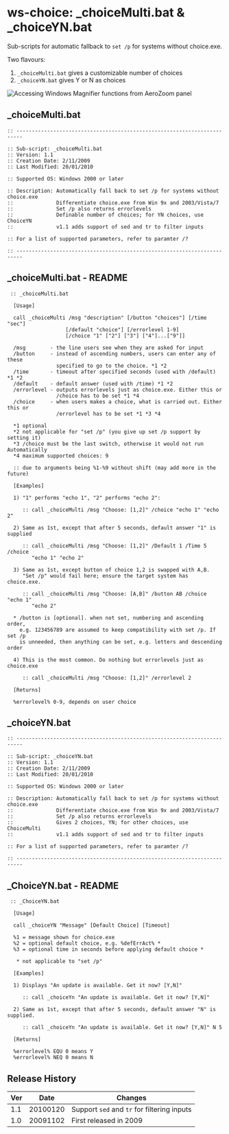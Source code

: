 # ws-choice: _choiceMulti.bat & _choiceYN.bat

Sub-scripts for automatic fallback to `set /p` for systems without choice.exe.

Two flavours:

1. `_choiceMulti.bat` gives a customizable number of choices
2. `_choiceYN.bat` gives Y or N as choices

![](https://1.bp.blogspot.com/--Y3D3svk1l4/XpGVLuSRWGI/AAAAAAAACQk/zjxCKaKv5tQ1UPyain_r_MF0ODuJ3xMpQCLcBGAsYHQ/s1600/ws-choice.png "Accessing Windows Magnifier functions from AeroZoom panel")

## _choiceMulti.bat

```
:: ------------------------------------------------------------------------

:: Sub-script: _choiceMulti.bat
:: Version: 1.1
:: Creation Date: 2/11/2009
:: Last Modified: 20/01/2010

:: Supported OS: Windows 2000 or later

:: Description: Automatically fall back to set /p for systems without choice.exe
::              Differentiate choice.exe from Win 9x and 2003/Vista/7
::              Set /p also returns errorlevels
::              Definable number of choices; for YN choices, use ChoiceYN
::              v1.1 adds support of sed and tr to filter inputs

:: For a list of supported parameters, refer to paramter /?

:: ------------------------------------------------------------------------
```

## _choiceMulti.bat - README

```
 :: _choiceMulti.bat

  [Usage]

  call _choiceMulti /msg "description" [/button "choices"] [/time "sec"]
                   [/default "choice"] [/errorlevel 1-9] 
                   [/choice "1" ["2"] ["3"] ["4"]...["9"]]

  /msg        - the line users see when they are asked for input
  /button     - instead of ascending numbers, users can enter any of these
                specified to go to the choice. *1 *2
  /time       - timeout after specified seconds (used with /default) *1 *2
  /default    - default answer (used with /time) *1 *2
  /errorlevel - outputs errorlevels just as choice.exe. Either this or
                /choice has to be set *1 *4
  /choice     - when users makes a choice, what is carried out. Either this or
                /errorlevel has to be set *1 *3 *4

  *1 optional
  *2 not applicable for "set /p" (you give up set /p support by setting it)
  *3 /choice must be the last switch, otherwise it would not run Automatically
  *4 maximum supported choices: 9
  
  :: due to arguments being %1-%9 without shift (may add more in the future)

  [Examples]

  1) "1" performs "echo 1", "2" performs "echo 2":

     :: call _choiceMulti /msg "Choose: [1,2]" /choice "echo 1" "echo 2"

  2) Same as 1st, except that after 5 seconds, default answer "1" is supplied

     :: call _choiceMulti /msg "Choose: [1,2]" /Default 1 /Time 5 /choice
        "echo 1" "echo 2"

  3) Same as 1st, except button of choice 1,2 is swapped with A,B.
     "Set /p" would fail here; ensure the target system has choice.exe.

     :: call _choiceMulti /msg "Choose: [A,B]" /button AB /choice "echo 1"
        "echo 2"

  * /button is [optional]. when not set, numbering and ascending order,
    e.g. 123456789 are assumed to keep compatibility with set /p. If set /p
    is unneeded, then anything can be set, e.g. letters and descending order

  4) This is the most common. Do nothing but errorlevels just as choice.exe

     :: call _choiceMulti /msg "Choose: [1,2]" /errorlevel 2

  [Returns]

  %errorlevel% 0-9, depends on user choice

```

## _choiceYN.bat

```
:: ------------------------------------------------------------------------

:: Sub-script: _choiceYN.bat
:: Version: 1.1
:: Creation Date: 2/11/2009
:: Last Modified: 20/01/2010

:: Supported OS: Windows 2000 or later

:: Description: Automatically fall back to set /p for systems without choice.exe
::              Differentiate choice.exe from Win 9x and 2003/Vista/7
::              Set /p also returns errorlevels
::              Gives 2 choices, YN; for other choices, use ChoiceMulti
::              v1.1 adds support of sed and tr to filter inputs

:: For a list of supported parameters, refer to paramter /?

:: ------------------------------------------------------------------------
```

## _ChoiceYN.bat - README

```
 :: _ChoiceYN.bat

  [Usage]

  call _choiceYN "Message" [Default Choice] [Timeout]

  %1 = message shown for choice.exe
  %2 = optional default choice, e.g. %defErrAct% * 
  %3 = optional time in seconds before applying default choice *

   * not applicable to "set /p"

  [Examples]

  1) Displays "An update is available. Get it now? [Y,N]"

     :: call _choiceYn "An update is available. Get it now? [Y,N]"

  2) Same as 1st, except that after 5 seconds, default answer "N" is supplied.

     :: call _choiceYn "An update is available. Get it now? [Y,N]" N 5

  [Returns]

  %errorlevel% EQU 0 means Y
  %errorlevel% NEQ 0 means N
```

## Release History

| Ver | Date | Changes |
| --- | --- | --- |
| 1.1 | 20100120 | Support `sed` and `tr` for filtering inputs |
| 1.0 | 20091102 | First released in 2009 |
